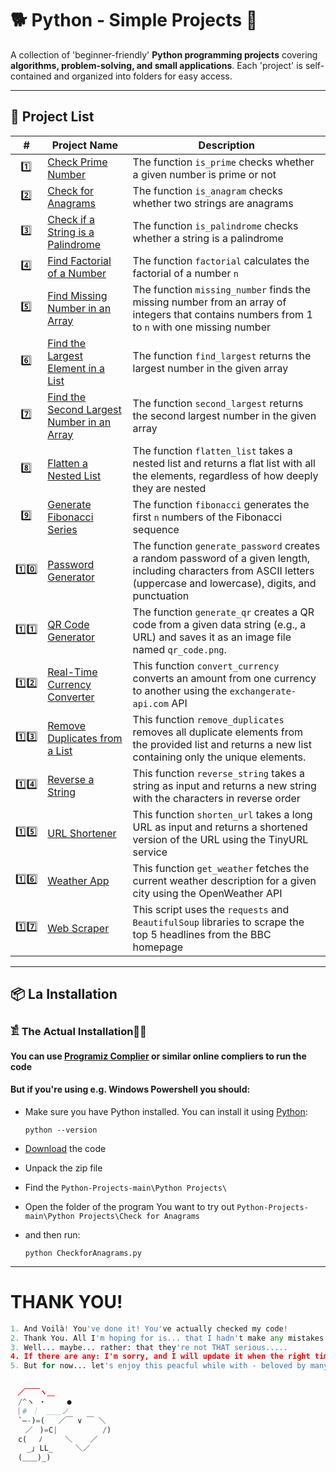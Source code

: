 # 🐕 Python - Simple Projects 🚀  

A collection of 'beginner-friendly' **Python programming projects** covering **algorithms, problem-solving, and small applications**. Each 'project' is self-contained and organized into folders for easy access.  

---

## 📂 Project List  

| #  | Project Name               | Description |
|----|----------------------------|-------------|
|‎  ‎ 1️⃣ |[Check Prime Number](https://github.com/JakubStachh/Python-Projects/tree/main/Python%20Projects/Check%20Prime%20Number)|The function `is_prime` checks whether a given number is prime or not|
|‎  ‎ 2️⃣ |[Check for Anagrams](https://github.com/JakubStachh/Python-Projects/tree/main/Python%20Projects/Check%20for%20Anagrams)|The function `is_anagram` checks whether two strings are anagrams|
|‎‎‎  ‎ 3️⃣ |[Check if a String is a Palindrome](https://github.com/JakubStachh/Python-Projects/tree/main/Python%20Projects/Check%20if%20a%20String%20is%20a%20Palindrome)|The function `is_palindrome` checks whether a string is a palindrome|
|‎  ‎ 4️⃣ |[Find Factorial of a Number](https://github.com/JakubStachh/Python-Projects/tree/main/Python%20Projects/Find%20Factorial%20of%20a%20Number)|The function `factorial` calculates the factorial of a number `n`|
|‎  ‎ 5️⃣ |[Find Missing Number in an Array](https://github.com/JakubStachh/Python-Projects/tree/main/Python%20Projects/Find%20Missing%20Number%20in%20an%20Array)|The function `missing_number` finds the missing number from an array of integers that contains numbers from 1 to `n` with one missing number|
|‎  ‎ 6️⃣ |[Find the Largest Element in a List](https://github.com/JakubStachh/Python-Projects/tree/main/Python%20Projects/Find%20the%20Largest%20Element%20in%20a%20List)|The function `find_largest` returns the largest number in the given array|
|‎  ‎ 7️⃣ |[Find the Second Largest Number in an Array](https://github.com/JakubStachh/Python-Projects/tree/main/Python%20Projects/Find%20the%20Second%20Largest%20Number%20in%20an%20Array)|The function `second_largest` returns the second largest number in the given array|
|‎  ‎ 8️⃣ |[Flatten a Nested List](https://github.com/JakubStachh/Python-Projects/tree/main/Python%20Projects/Flatten%20a%20Nested%20List)|The function `flatten_list` takes a nested list and returns a flat list with all the elements, regardless of how deeply they are nested|
|‎  ‎ 9️⃣ |[Generate Fibonacci Series](https://github.com/JakubStachh/Python-Projects/tree/main/Python%20Projects/Generate%20Fibonacci%20Series)|The function `fibonacci` generates the first `n` numbers of the Fibonacci sequence|
| 1️⃣0️⃣ |[Password Generator](https://github.com/JakubStachh/Python-Projects/tree/main/Python%20Projects/Password%20Generator)|The function `generate_password` creates a random password of a given length, including characters from ASCII letters (uppercase and lowercase), digits, and punctuation|
| 1️⃣1️⃣ |[QR Code Generator](https://github.com/JakubStachh/Python-Projects/tree/main/Python%20Projects/QR%20Code%20Generator)|The function `generate_qr` creates a QR code from a given data string (e.g., a URL) and saves it as an image file named `qr_code.png`.|
| 1️⃣2️⃣ |[Real-Time Currency Converter](https://github.com/JakubStachh/Python-Projects/tree/main/Python%20Projects/Real-Time%20Currency%20Converter)|This function `convert_currency` converts an amount from one currency to another using the `exchangerate-api.com` API|
| 1️⃣3️⃣ |[Remove Duplicates from a List](https://github.com/JakubStachh/Python-Projects/tree/main/Python%20Projects/Remove%20Duplicates%20from%20a%20List)|This function `remove_duplicates` removes all duplicate elements from the provided list and returns a new list containing only the unique elements.|
| 1️⃣4️⃣ |[Reverse a String](https://github.com/JakubStachh/Python-Projects/tree/main/Python%20Projects/Reverse%20a%20String)|This function `reverse_string` takes a string as input and returns a new string with the characters in reverse order|
| 1️⃣5️⃣ |[URL Shortener](https://github.com/JakubStachh/Python-Projects/tree/main/Python%20Projects/URL%20Shortener)|This function `shorten_url` takes a long URL as input and returns a shortened version of the URL using the TinyURL service|
| 1️⃣6️⃣ |[Weather App](https://github.com/JakubStachh/Python-Projects/tree/main/Python%20Projects/Weather%20App)|This function `get_weather` fetches the current weather description for a given city using the OpenWeather API|
| 1️⃣7️⃣ |[Web Scraper](https://github.com/JakubStachh/Python-Projects/tree/main/Python%20Projects/Web%20Scraper)|This script uses the `requests` and `BeautifulSoup` libraries to scrape the top 5 headlines from the BBC homepage|



---

## 📦 La Installation

### 𓀃 The Actual Installation🤌🤌

#### You can use [Programiz Complier](https://www.programiz.com/python-programming/online-compiler/) or similar online compliers to run the code

#### But if you're using e.g. Windows Powershell you should:

- Make sure you have Python installed. You can install it using [Python](https://www.python.org/downloads/):

  ```
  python --version
  ```
  
- [Download](https://github.com/JakubStachh/Python-Projects/archive/refs/heads/main.zip) the code
- Unpack the zip file
- Find the `Python-Projects-main\Python Projects\`
- Open the folder of the program You want to try out `Python-Projects-main\Python Projects\Check for Anagrams`
- and then run:
  
  ```
  python CheckforAnagrams.py
  ```

---

# THANK YOU!
```python
1. And Voilà! You've done it! You've actually checked my code! 
2. Thank You. All I'm hoping for is... that I hadn't make any mistakes.
3. Well... maybe... rather: that they're not THAT serious.....
4. If there are any: I'm sorry, and I will update it when the right time comes.... 
5. But for now... let's enjoy this peacful while with - beloved by many - EL SNOOPY!!!


ㅤ／￣￣ヽ＿
　/^ヽ ・   　●
 ｜# ｜　＿＿ノ
　`―-)=(   ／￣ ∨ ￣ ＼
　　／ㅤ)=C|          /)
　c(　 ﾉ     ＼    ／
　  _｣ LL_     ＼／
　(＿＿)_)
```
